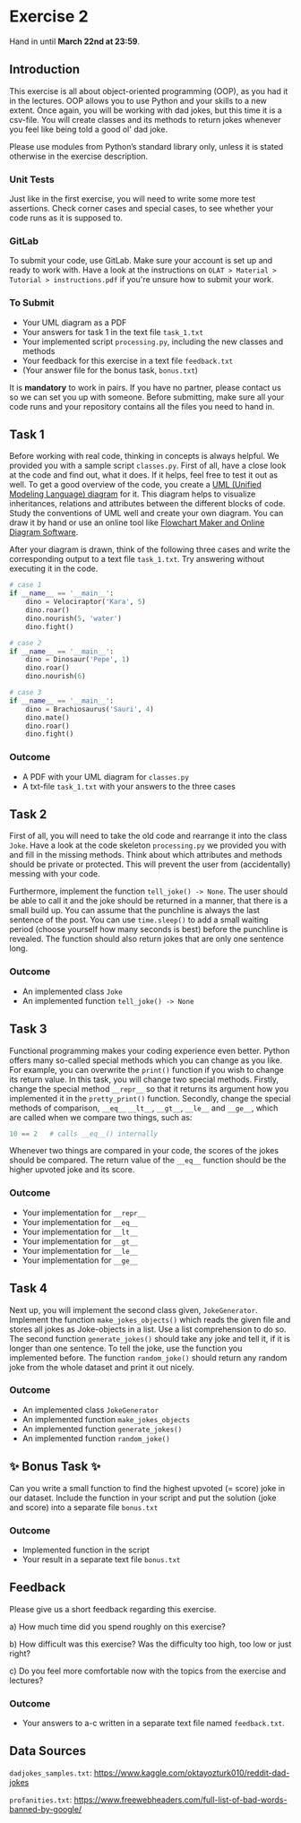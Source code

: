 # Exercise 2
Hand in until **March 22nd at 23:59**.

## Introduction

This exercise is all about object-oriented programming (OOP), as you had it in the lectures. OOP allows you to use Python and your skills to a new extent. Once again, you will be working with dad jokes, but this time it is a csv-file. You will create classes and its methods to return jokes whenever you feel like being told a good ol' dad joke.

Please use modules from Python’s standard library only, unless it is stated otherwise in the exercise description.

### Unit Tests

Just like in the first exercise, you will need to write some more test assertions. Check corner cases and special cases, to see whether your code runs as it is supposed to.


### GitLab

To submit your code, use GitLab. Make sure your account is set up and ready to work with. Have a look at the instructions on ```OLAT > Material > Tutorial > instructions.pdf``` if you're unsure how to submit your work.


### To Submit

* Your UML diagram as a PDF
* Your answers for task 1 in the text file ```task_1.txt```
* Your implemented script ```processing.py```, including the new classes and methods
* Your feedback for this exercise in a text file ```feedback.txt```
* (Your answer file for the bonus task, ```bonus.txt```)


It is **mandatory** to work in pairs. If you have no partner, please contact us so we can set you up with someone. Before submitting, make sure all your code runs and your repository contains all the files you need to hand in.


## Task 1

Before working with real code, thinking in concepts is always helpful. We provided you with a sample script ```classes.py```. First of all, have a close look at the code and find out, what it does. If it helps, feel free to test it out as well. To get a good overview of the code, you create a [UML (Unified Modeling Language) diagram](https://www.visual-paradigm.com/guide/uml-unified-modeling-language/uml-class-diagram-tutorial/) for it. This diagram helps to visualize inheritances, relations and attributes between the different blocks of code. Study the conventions of UML well and create your own diagram. You can draw it by hand or use an online tool like [Flowchart Maker and Online Diagram Software](https://app.diagrams.net). 

After your diagram is drawn, think of the following three cases and write the corresponding output to a text file ```task_1.txt```. Try answering without executing it in the code.

```python
# case 1
if __name__ == '__main__':
	dino = Velociraptor('Kara', 5)
	dino.roar()
	dino.nourish(5, 'water')
	dino.fight()
```

```python
# case 2
if __name__ == '__main__':
	dino = Dinosaur('Pepe', 1)
	dino.roar()
	dino.nourish(6)
```

```python
# case 3
if __name__ == '__main__':
	dino = Brachiosaurus('Sauri', 4)
	dino.mate()
	dino.roar()
	dino.fight()
```


### Outcome
* A PDF with your UML diagram for ```classes.py```
* A txt-file ```task_1.txt``` with your answers to the three cases


## Task 2

First of all, you will need to take the old code and rearrange it into the class ```Joke```. Have a look at the code skeleton ```processing.py``` we provided you with and fill in the missing methods. Think about which attributes and methods should be private or protected. This will prevent the user from (accidentally) messing with your code.

Furthermore, implement the function ```tell_joke() -> None```. The user should be able to call it and the joke should be returned in a manner, that there is a small build up. You can assume that the punchline is always the last sentence of the post. You can use ```time.sleep()``` to add a small waiting period (choose yourself how many seconds is best) before the punchline is revealed. The function should also return jokes that are only one sentence long.


### Outcome
* An implemented class ```Joke```
* An implemented function ```tell_joke() -> None```


## Task 3

Functional programming makes your coding experience even better. Python offers many so-called special methods which you can change as you like. For example, you can overwrite the ```print()``` function if you wish to change its return value. In this task, you will change two special methods. Firstly, change the special method ```__repr__``` so that it returns its argument how you implemented it in the ```pretty_print()``` function. Secondly, change the special methods of comparison, ```__eq__``` ```__lt__```, ```__gt__```, ```__le__``` and ```__ge__```, which are called when we compare two things, such as:

```python
10 == 2   # calls __eq__() internally 
```

Whenever two things are compared in your code, the scores of the jokes should be compared. The return value of the ```__eq__``` function should be the higher upvoted joke and its score.


### Outcome
* Your implementation for ```__repr__```
* Your implementation for ```__eq__```
* Your implementation for ```__lt__```
* Your implementation for ```__gt__```
* Your implementation for ```__le__```
* Your implementation for ```__ge__```

## Task 4

Next up, you will implement the second class given, ```JokeGenerator```. Implement the function ```make_jokes_objects()``` which reads the given file and stores all jokes as Joke-objects in a list. Use a list comprehension to do so. The second function ```generate_jokes()``` should take any joke and tell it, if it is longer than one sentence. To tell the joke, use the function you implemented before. The function ```random_joke()``` should return any random joke from the whole dataset and print it out nicely.


### Outcome
* An implemented class ```JokeGenerator```
* An implemented function ```make_jokes_objects```
* An implemented function ```generate_jokes()``` 
* An implemented function ```random_joke()``` 


## ✨ Bonus Task ✨

Can you write a small function to find the highest upvoted (= score) joke in our dataset. Include the function in your script and put the solution (joke and score) into a separate file ```bonus.txt``` 

### Outcome
* Implemented function in the script
* Your result in a separate text file ```bonus.txt```


## Feedback

Please give us a short feedback regarding this exercise.

a) How much time did you spend roughly on this exercise?

b) How difficult was this exercise? Was the difficulty too high, too low or just right?

c) Do you feel more comfortable now with the topics from the exercise and lectures?

### Outcome
* Your answers to a-c written in a separate text file named ```feedback.txt```.

## Data Sources
```dadjokes_samples.txt```: https://www.kaggle.com/oktayozturk010/reddit-dad-jokes

```profanities.txt```: https://www.freewebheaders.com/full-list-of-bad-words-banned-by-google/